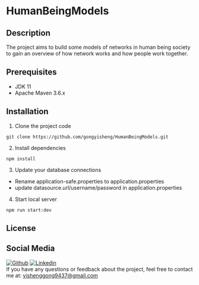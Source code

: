 # HumanBeingModels

## Description
The project aims to build some models of networks in human being society to gain an overview of how network works and how people work together.
## Prerequisites
- JDK 11
- Apache Maven 3.6.x
## Installation
1. Clone the project code
````
git clone https://github.com/gongyisheng/HumanBeingModels.git
````
2. Install dependencies
````
npm install
````
3. Update your database connections
- Rename application-safe.properties to application.properties
- update datasource.url/username/password in application.properties
4. Start local server
````
npm run start:dev
````
## License
## Social Media
[![Github](https://img.shields.io/badge/-Github-000?style=flat&logo=Github&logoColor=white)](https://www.github.com/gongyisheng)
[![Linkedin](https://img.shields.io/badge/-LinkedIn-blue?style=flat&logo=Linkedin&logoColor=white)](https://www.linkedin.com/in/yisheng-gong1997/)  
If you have any questions or feedback about the project, feel free to contact me at: [yishenggong9437@gmail.com](mailto:yishenggong9437@gmail.com?subject=[GitHub]%20HumanBeingModels)

